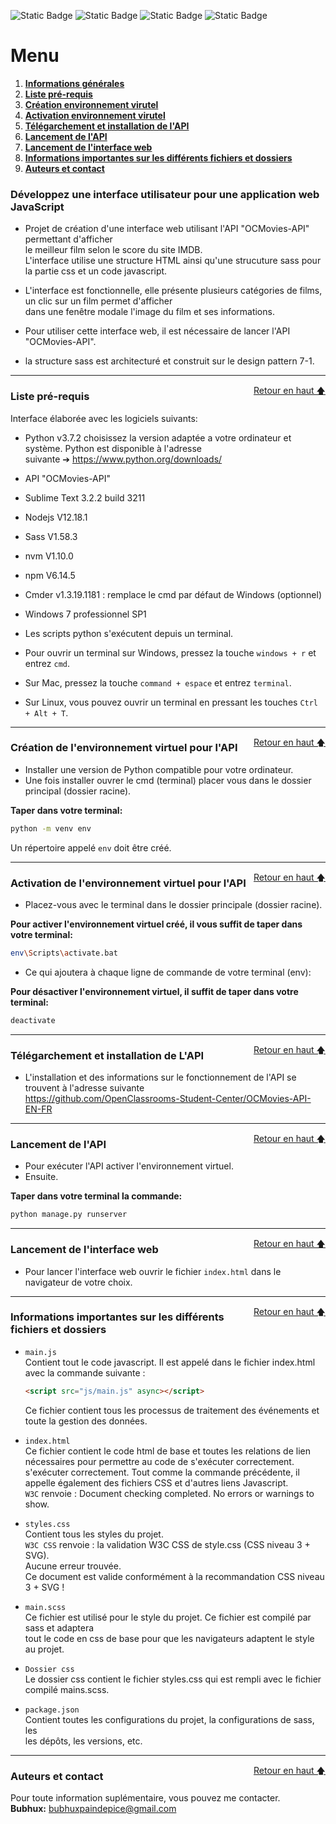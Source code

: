 ![Static Badge](static/badges/build-with-python.svg)
![Static Badge](static/badges/use-html.svg)
![Static Badge](static/badges/build-with-javascript.svg)
![Static Badge](static/badges/use-sass.svg)

<div id="top"></div>

# Menu   

1. **[Informations générales](#informations-générales)**   
2. **[Liste pré-requis](#liste-pre-requis)**   
3. **[Création environnement virutel](#creation-environnement)**   
4. **[Activation environnement virutel](#activation-environnement)**   
5. **[Télégarchement et installation de l'API](#telechargement-installation)**   
6. **[Lancement de l'API](#lancement-api)**   
7. **[Lancement de l'interface web](#lancement-interface)**   
8. **[Informations importantes sur les différents fichiers et dossiers](#informations-importantes)**   
9. **[Auteurs et contact](#auteur-contact)**   

<div id="informations-générales"></div>

### Développez une interface utilisateur pour une application web JavaScript   

- Projet de création d'une interface web utilisant l'API "OCMovies-API" permettant d'afficher   
  le meilleur film selon le score  du site  IMDB.   
  L'interface utilise une structure HTML ainsi qu'une strucuture sass pour la partie css et un code javascript.   

- L'interface est fonctionnelle, elle présente plusieurs catégories de films, un clic sur un film permet d'afficher   
  dans une fenêtre modale l'image du film et ses informations.   
- Pour utiliser cette interface web, il est nécessaire de lancer l'API "OCMovies-API".   
 
- la structure sass est architecturé et construit sur le design pattern 7-1.   

--------------------------------------------------------------------------------------------------------------------------------

<div id="liste-pre-requis"></div>
<a href="#top" style="float: right;">Retour en haut 🡅</a>

### Liste pré-requis   

Interface élaborée avec les logiciels suivants:   
- Python v3.7.2 choisissez la version adaptée a votre ordinateur et système. Python est disponible à l'adresse   
 suivante ➔ https://www.python.org/downloads/   
- API "OCMovies-API"   
- Sublime Text 3.2.2 build 3211   
- Nodejs V12.18.1   
- Sass V1.58.3   
- nvm V1.10.0   
- npm V6.14.5   
- Cmder v1.3.19.1181 : remplace le cmd par défaut de Windows (optionnel)   
- Windows 7 professionnel SP1   

- Les scripts python s'exécutent depuis un terminal.   
- Pour ouvrir un terminal sur Windows, pressez la touche ```windows + r``` et entrez ```cmd```.   
- Sur Mac, pressez la touche ```command + espace``` et entrez ```terminal```.   
- Sur Linux, vous pouvez ouvrir un terminal en pressant les touches ```Ctrl + Alt + T```.   

--------------------------------------------------------------------------------------------------------------------------------

<div id="creation-environnement"></div>
<a href="#top" style="float: right;">Retour en haut 🡅</a>

### Création de l'environnement virtuel pour l'API   

- Installer une version de Python compatible pour votre ordinateur.   
- Une fois installer ouvrer le cmd (terminal) placer vous dans le dossier principal (dossier racine).   

**Taper dans votre terminal:**   

```bash  
python -m venv env
```  
Un répertoire appelé ``env`` doit être créé.   

--------------------------------------------------------------------------------------------------------------------------------


<div id="activation-environnement"></div>
<a href="#top" style="float: right;">Retour en haut 🡅</a>

### Activation de l'environnement virtuel pour l'API   

- Placez-vous avec le terminal dans le dossier principale (dossier racine).   

**Pour activer l'environnement virtuel créé, il vous suffit de taper dans votre terminal:**   

```bash 
env\Scripts\activate.bat
```   

- Ce qui ajoutera à chaque ligne de commande de votre terminal (env):   

**Pour désactiver l'environnement virtuel, il suffit de taper dans votre terminal:**   

```bash  
deactivate
```   

--------------------------------------------------------------------------------------------------------------------------------

<div id="telechargement-installation"></div>
<a href="#top" style="float: right;">Retour en haut 🡅</a>

### Télégarchement et installation de L'API   

- L'installation et des informations sur le fonctionnement de l'API se trouvent à l'adresse suivante   
 https://github.com/OpenClassrooms-Student-Center/OCMovies-API-EN-FR   

--------------------------------------------------------------------------------------------------------------------------------

<div id="lancement-api"></div>
<a href="#top" style="float: right;">Retour en haut 🡅</a>

### Lancement de l'API   

- Pour exécuter l'API activer l'environnement virtuel.   
- Ensuite.   

**Taper dans votre terminal la commande:**   

```bash
python manage.py runserver
```   

--------------------------------------------------------------------------------------------------------------------------------

<div id="lancement-interface"></div>
<a href="#top" style="float: right;">Retour en haut 🡅</a>

### Lancement de l'interface web   

- Pour lancer l'interface web ouvrir le fichier ``index.html`` dans le navigateur de votre choix.   

--------------------------------------------------------------------------------------------------------------------------------

<div id="informations-importantes"></div>
<a href="#top" style="float: right;">Retour en haut 🡅</a>

### Informations importantes sur les différents fichiers et dossiers   

- ``main.js``   
    Contient tout le code javascript. Il est appelé dans le fichier index.html avec la commande suivante :   

    ```html
    <script src="js/main.js" async></script>   
    ```   
    Ce fichier contient tous les processus de traitement des événements et toute la gestion des données.   

- ``index.html``   
    Ce fichier contient le code html de base et toutes les relations de lien nécessaires pour permettre au code de s'exécuter correctement.   
    s'exécuter correctement. Tout comme la commande précédente, il appelle également des fichiers CSS et d'autres liens Javascript.   
    ```W3C``` renvoie : Document checking completed. No errors or warnings to show.   

- ``styles.css``   
    Contient tous les styles du projet.   
    ```W3C CSS``` renvoie : la validation W3C CSS de style.css (CSS niveau 3 + SVG).   
    Aucune erreur trouvée.   
    Ce document est valide conformément à la recommandation CSS niveau 3 + SVG !   

- ``main.scss``   
    Ce fichier est utilisé pour le style du projet. Ce fichier est compilé par sass et adaptera   
    tout le code en css de base pour que les navigateurs adaptent le style au projet.   

- ``Dossier css``   
    Le dossier css contient le fichier styles.css qui est rempli avec le fichier compilé mains.scss.   

- ``package.json``   
    Contient toutes les configurations du projet, la configurations de sass, les   
    les dépôts, les versions, etc.   

--------------------------------------------------------------------------------------------------------------------------------

<div id="auteur-contact"></div>
<a href="#top" style="float: right;">Retour en haut 🡅</a>

### Auteurs et contact   

Pour toute information suplémentaire, vous pouvez me contacter.   
**Bubhux:** bubhuxpaindepice@gmail.com   
